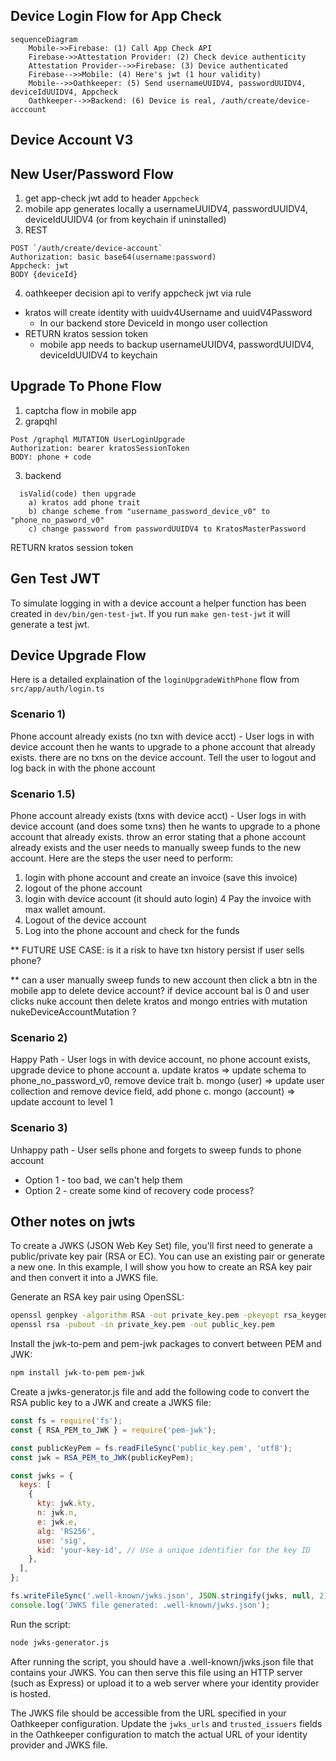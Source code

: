 ## Device Login Flow for App Check

```mermaid
sequenceDiagram
    Mobile->>Firebase: (1) Call App Check API
    Firebase->>Attestation Provider: (2) Check device authenticity
    Attestation Provider-->>Firebase: (3) Device authenticated
    Firebase-->>Mobile: (4) Here's jwt (1 hour validity)
    Mobile-->>Oathkeeper: (5) Send usernameUUIDV4, passwordUUIDV4, deviceIdUUIDV4, Appcheck
    Oathkeeper-->>Backend: (6) Device is real, /auth/create/device-acccount
```

## Device Account V3

New User/Password Flow
-----------------
1) get app-check jwt add to header `Appcheck`
2) mobile app generates locally a usernameUUIDV4, passwordUUIDV4, deviceIdUUIDV4 (or from keychain if uninstalled)
3) REST
```
POST `/auth/create/device-account`
Authorization: basic base64(username:password)
Appcheck: jwt
BODY {deviceId}
```
4) oathkeeper decision api to verify appcheck jwt via rule
- kratos will create identity with uuidv4Username and uuidV4Password
  -  In our backend store DeviceId in mongo user collection
- RETURN kratos session token
  - mobile app needs to backup usernameUUIDV4, passwordUUIDV4, deviceIdUUIDV4 to keychain

Upgrade To Phone Flow
-----------------
1) captcha flow in mobile app
2) grapqhl
```
Post /graphql MUTATION UserLoginUpgrade
Authorization: bearer kratosSessionToken
BODY: phone + code
```
3) backend
```
  isValid(code) then upgrade
    a) kratos add phone trait
    b) change scheme from "username_password_device_v0" to "phone_no_pasword_v0"
    c) change password from passwordUUIDV4 to KratosMasterPassword
```
RETURN kratos session token

## Gen Test JWT
To simulate logging in with a device account a helper function has been created in `dev/bin/gen-test-jwt`. If you run `make gen-test-jwt` it will generate a test jwt.

## Device Upgrade Flow

Here is a detailed explaination of the `loginUpgradeWithPhone` flow from `src/app/auth/login.ts`

### Scenario 1)
Phone account already exists (no txn with device acct) - User logs in with device account then he
wants to upgrade to a phone account that already exists. there are no txns on the device account.
Tell the user to logout and log back in with the phone account

### Scenario 1.5)
Phone account already exists (txns with device acct) - User logs in with device account (and does some txns) then he
wants to upgrade to a phone account that already exists.
throw an error stating that a phone account already exists and the user needs to manually sweep funds
to the new account. Here are the steps the user need to perform:
1. login with phone account and create an invoice (save this invoice)
2. logout of the phone account
3. login with device account (it should auto login)
4  Pay the invoice with max wallet amount.
5. Logout of the device account
6. Log into the phone account and check for the funds

** FUTURE USE CASE: is it a risk to have txn history persist if user sells phone?

** can a user manually sweep funds to new account then click a btn in the mobile app to delete device account?
               if device account bal is 0 and user clicks nuke account then delete kratos and mongo entries with
                      mutation nukeDeviceAccountMutation ?

### Scenario 2)
Happy Path - User logs in with device account, no phone account exists, upgrade device to phone account
a. update kratos => update schema to phone_no_password_v0, remove device trait
b. mongo (user) => update user collection and remove device field, add phone
c. mongo (account) => update account to level 1

### Scenario 3)
Unhappy path - User sells phone and forgets to sweep funds to phone account
- Option 1 - too bad, we can't help them
- Option 2 - create some kind of recovery code process?


## Other notes on jwts
To create a JWKS (JSON Web Key Set) file, you'll first need to generate a public/private key pair (RSA or EC). You can use an existing pair or generate a new one. In this example, I will show you how to create an RSA key pair and then convert it into a JWKS file.

Generate an RSA key pair using OpenSSL:

```bash
openssl genpkey -algorithm RSA -out private_key.pem -pkeyopt rsa_keygen_bits:2048
openssl rsa -pubout -in private_key.pem -out public_key.pem
```

Install the jwk-to-pem and pem-jwk packages to convert between PEM and JWK:
```bash
npm install jwk-to-pem pem-jwk
```

Create a jwks-generator.js file and add the following code to convert the RSA public key to a JWK and create a JWKS file:

```js
const fs = require('fs');
const { RSA_PEM_to_JWK } = require('pem-jwk');

const publicKeyPem = fs.readFileSync('public_key.pem', 'utf8');
const jwk = RSA_PEM_to_JWK(publicKeyPem);

const jwks = {
  keys: [
    {
      kty: jwk.kty,
      n: jwk.n,
      e: jwk.e,
      alg: 'RS256',
      use: 'sig',
      kid: 'your-key-id', // Use a unique identifier for the key ID
    },
  ],
};

fs.writeFileSync('.well-known/jwks.json', JSON.stringify(jwks, null, 2));
console.log('JWKS file generated: .well-known/jwks.json');
```

Run the script:
```bash
node jwks-generator.js
```

After running the script, you should have a .well-known/jwks.json file that contains your JWKS. You can then serve this file using an HTTP server (such as Express) or upload it to a web server where your identity provider is hosted.

The JWKS file should be accessible from the URL specified in your Oathkeeper configuration. Update the `jwks_urls` and `trusted_issuers` fields in the Oathkeeper configuration to match the actual URL of your identity provider and JWKS file.
